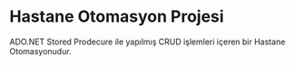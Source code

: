 
# Hastane Otomasyon Projesi

ADO.NET Stored Prodecure ile yapılmış CRUD işlemleri içeren bir Hastane Otomasyonudur.

